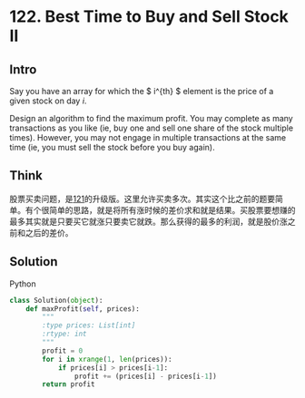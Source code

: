 # 122. Best Time to Buy and Sell Stock II

## Intro

<script type="text/x-mathjax-config">
MathJax.Hub.Config({
  tex2jax: {inlineMath: [['$','$'], ['\\(','\\)']]}
});
</script>

<script type="text/javascript"
  src="http://cdn.mathjax.org/mathjax/latest/MathJax.js?config=TeX-AMS-MML_HTMLorMML">
</script>

Say you have an array for which the $ i^{th} $ element is the price of a given stock on day $i$.

Design an algorithm to find the maximum profit. You may complete as many transactions as you like (ie, buy one and sell one share of the stock multiple times). However, you may not engage in multiple transactions at the same time (ie, you must sell the stock before you buy again).

## Think

股票买卖问题，是[121](121.md)的升级版。这里允许买卖多次。其实这个比之前的题要简单。有个很简单的思路，就是将所有涨时候的差价求和就是结果。买股票要想赚的最多其实就是只要买它就涨只要卖它就跌。那么获得的最多的利润，就是股价涨之前和之后的差价。

## Solution

Python
 
```python
class Solution(object):
    def maxProfit(self, prices):
        """
        :type prices: List[int]
        :rtype: int
        """
        profit = 0
        for i in xrange(1, len(prices)):
            if prices[i] > prices[i-1]:
                profit += (prices[i] - prices[i-1])
        return profit     
```